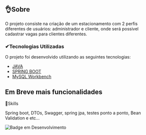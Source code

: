 ##   👌Sobre
O projeto consiste na criação de um estacionamento com 2 perfis diferentes de usuários: administrador e cliente, onde será possivel cadastrar vagas para clientes diferentes. 



###  ✔Tecnologias Utilizadas
O projeto foi desenvolvido utilizando as seguintes tecnologias:
- [JAVA](https://www.java.com/pt-BR/)
- [SPRING BOOT](https://spring.io/projects/spring-boot/)
- [MySQL Workbench](https://www.mysql.com/products/workbench/)






##     Em Breve mais funcionalidades




🦾Skills

 Spring boot, DTOs, Swagger, spring jpa, testes ponto a ponto, Bean Validation e etc...

![Badge em Desenvolvimento](http://img.shields.io/static/v1?label=STATUS&message=EM%20DESENVOLVIMENTO&color=GREEN&style=for-the-badge)
